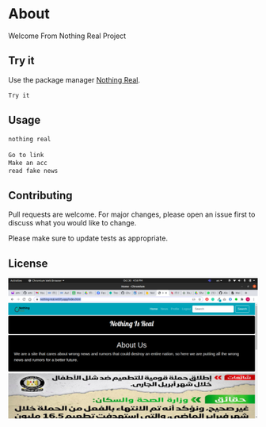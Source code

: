 # About 

Welcome From Nothing Real Project

## Try it

Use the package manager [Nothing Real](https://nothing-real.netlify.app/index.html).

```bash
Try it 
```

## Usage

```Nothing
nothing real 

Go to link
Make an acc 
read fake news
```

## Contributing
Pull requests are welcome. For major changes, please open an issue first to discuss what you would like to change.

Please make sure to update tests as appropriate.

## License
![](https://github.com/amrhassan93/v_controle/blob/master/imgs/tst.png)